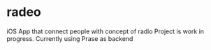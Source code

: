 # radeo
iOS App that connect people with concept of radio
Project is work in progress.
Currently using Prase as backend
